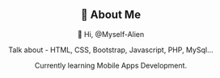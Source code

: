 <div align="center">
    <h2>🚀 About Me</h2>
    <p>👋 Hi, @Myself-Alien</p>
    <p>Talk about - HTML, CSS, Bootstrap, Javascript, PHP, MySql...</p>
     <p>Currently learning Mobile Apps Development.</p>
</div>



<!---
Myself-Alien/Myself-Alien is a ✨ special ✨ repository because its `README.md` (this file) appears on your GitHub profile.
You can click the Preview link to take a look at your changes.
--->
